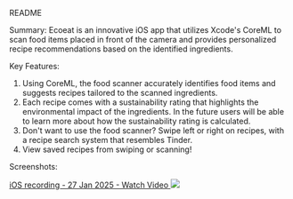 README

Summary: Ecoeat is an innovative iOS app that utilizes Xcode's CoreML to scan food items placed in front of the camera and provides personalized recipe recommendations based on the identified ingredients.

Key Features: 

1) Using CoreML, the food scanner accurately identifies food items and suggests recipes tailored to the scanned ingredients.
2) Each recipe comes with a sustainability rating that highlights the environmental impact of the ingredients. In the future users will be able to learn more about how the sustainability rating is calculated.
3) Don't want to use the food scanner? Swipe left or right on recipes, with a recipe search system that resembles Tinder.
4) View saved recipes from swiping or scanning!

Screenshots: 

<div>
    <a href="https://www.loom.com/share/a9b68025b0194f14b239b6fcf79f53ef">
      iOS recording - 27 Jan 2025 - Watch Video
    </a>
    <a href="https://www.loom.com/share/a9b68025b0194f14b239b6fcf79f53ef">
      <img style="max-width:300px;" src="https://cdn.loom.com/sessions/thumbnails/a9b68025b0194f14b239b6fcf79f53ef-c31fcd05eaa70526-full-play.gif">
    </a>
  </div>

